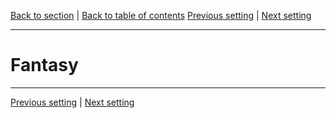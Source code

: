 [Back to section](./README.md) | [Back to table of contents](../README.md)
[Previous setting](./03_EndTimes.md) | [Next setting](./05_Orient.md)

---

# Fantasy

---

[Previous setting](./03_EndTimes.md) | [Next setting](./05_Orient.md)
